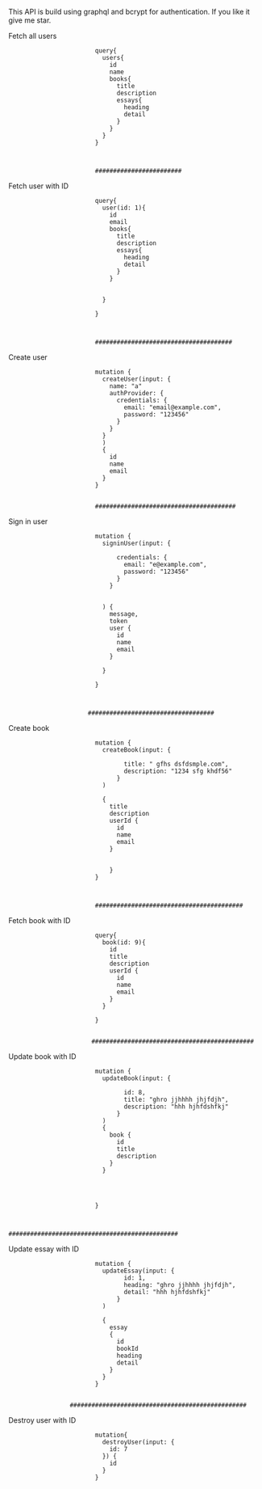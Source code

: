 This API is build using graphql and bcrypt for authentication.
If you like it give me star.

Fetch all users       


                            query{
                              users{
                                id
                                name
                                books{
                                  title
                                  description
                                  essays{
                                    heading
                                    detail
                                  }
                                }
                              }
                            }
                            


                            ########################
Fetch user with ID


                            query{
                              user(id: 1){
                                id
                                email
                                books{
                                  title
                                  description
                                  essays{
                                    heading
                                    detail
                                  }
                                }
                                
                                
                              }

                            }
                            
                            

                            ######################################
Create user 


                            mutation {
                              createUser(input: {
                                name: "a"    
                                authProvider: {
                                  credentials: {
                                    email: "email@example.com",
                                    password: "123456"
                                  }
                                }
                              }
                              )
                              {
                                id
                                name
                                email
                              }
                            }

            
                            #######################################
                            
Sign in user                            
                            

                            mutation {
                              signinUser(input: {    
                                
                                  credentials: {
                                    email: "e@example.com",
                                    password: "123456"
                                  }
                                }
                              
                                  
                              ) {
                                message,
                                token
                                user {
                                  id
                                  name
                                  email
                                }
                                
                              }  
                              
                            }



                          ###################################
Create book


                            mutation {
                              createBook(input: {                                
                                  
                                    title: " gfhs dsfdsmple.com",
                                    description: "1234 sfg khdf56"
                                  }     
                              )
                              
                              {
                                title
                                description
                                userId {
                                  id
                                  name
                                  email
                                }
                                
                                  
                                }
                            }
                              
                              
                              
                            #########################################

Fetch book with ID

                            query{
                              book(id: 9){
                                id
                                title
                                description
                                userId {
                                  id
                                  name
                                  email
                                }
                              }

                            }  
                              
      
                           #############################################

Update book with ID
                              
                            mutation {
                              updateBook(input: {    
                                
                                    id: 8,
                                    title: "ghro jjhhhh jhjfdjh",
                                    description: "hhh hjhfdshfkj"
                                  }     
                              ) 
                              {
                                book {
                                  id
                                  title
                                  description
                                }
                              }
                              
                              
                              
                              
                            }
                              

                            ###############################################

Update essay with ID

                            mutation {
                              updateEssay(input: {        
                                    id: 1,
                                    heading: "ghro jjhhhh jhjfdjh",
                                    detail: "hhh hjhfdshfkj"
                                  }     
                              ) 
                              
                              {
                                essay
                                {
                                  id
                                  bookId
                                  heading
                                  detail
                                }
                              }  
                            }
                                
            
                     #################################################

Destroy user with ID


                            mutation{
                              destroyUser(input: {
                                id: 7
                              }) {
                                id
                              }   
                            }
                              







